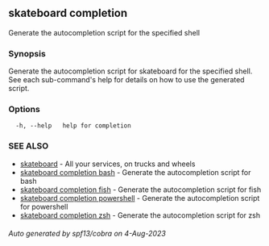 ## skateboard completion

Generate the autocompletion script for the specified shell

### Synopsis

Generate the autocompletion script for skateboard for the specified shell.
See each sub-command's help for details on how to use the generated script.


### Options

```
  -h, --help   help for completion
```

### SEE ALSO

* [skateboard](skateboard.md)	 - All your services, on trucks and wheels
* [skateboard completion bash](skateboard_completion_bash.md)	 - Generate the autocompletion script for bash
* [skateboard completion fish](skateboard_completion_fish.md)	 - Generate the autocompletion script for fish
* [skateboard completion powershell](skateboard_completion_powershell.md)	 - Generate the autocompletion script for powershell
* [skateboard completion zsh](skateboard_completion_zsh.md)	 - Generate the autocompletion script for zsh

###### Auto generated by spf13/cobra on 4-Aug-2023
